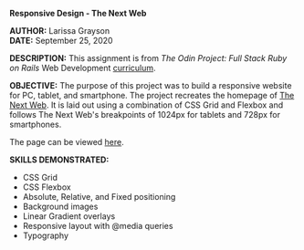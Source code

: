**Responsive Design - The Next Web**

**AUTHOR:**  Larissa Grayson  
**DATE:**  September 25, 2020

**DESCRIPTION:** This assignment is from *The Odin Project: Full Stack Ruby on Rails* Web Development [curriculum](https://www.theodinproject.com/courses/html-and-css/lessons/building-with-responsive-design#assignment).

**OBJECTIVE:** The purpose of this project was to build a responsive website for PC, tablet, and smartphone.  The project recreates the homepage of [The Next Web](http://thenextweb.com/). It is laid out using a combination of CSS Grid and Flexbox and follows The Next Web's breakpoints of 1024px for tablets and 728px for smartphones. 

The page can be viewed [here](https://larissagrayson.github.io/Responsive-Design/).

**SKILLS DEMONSTRATED:**
* CSS Grid
* CSS Flexbox
* Absolute, Relative, and Fixed positioning
* Background images
* Linear Gradient overlays
* Responsive layout with @media queries
* Typography